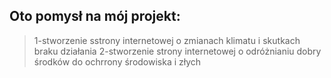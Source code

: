 ## Oto pomysł na mój projekt:
> 1-stworzenie sstrony internetowej o zmianach klimatu i skutkach braku działania
> 2-stworzenie strony internetowej o odróżnianiu dobry środków do ochrrony środowiska i złych 
